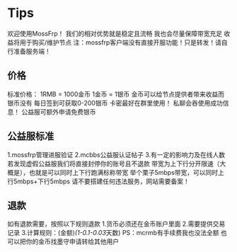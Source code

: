 # Tips

欢迎使用MossFrp！
我们的相对优势就是稳定且流畅
我也会尽量保障带宽充足
收益将用于购买/维护节点
注：mossfrp客户端没有直接开服功能！只是转发！请自行准备服务端！

## 价格

标准价格：
1RMB = 1000金币
1金币 = 1银币
金币可以给节点提供者带来收益而银币没有
每日签到可获取0-200银币
卡密最好在群里使用！
私聊会吞使用成功信息！
公益服可额外申请免费银币

## 公益服标准

1.mossfrp管理进服验证
2.mcbbs公益服认证帖子
3.有一定的影响力及在线人数
若发现虚假公益服我们将直接封停你的账号且不退款
带宽为上下行分开限速（大概是），也就是可以同时上下行跑满标称带宽
举个栗子5mbps带宽，可以同时上行5mbps+下行5mbps
请不要搭建任何违法服务，网站需要备案！

## 退款 

如有退款需要，按照以下规则退款
1.货币必须还在金币账户里面
2.需要提供交易记录
3.计算规则：(金额)*(1-0.1-0.03*天数)
PS：mcrmb有手续费我也没法全额
也可以把你的金币找墨守申请转给其他用户